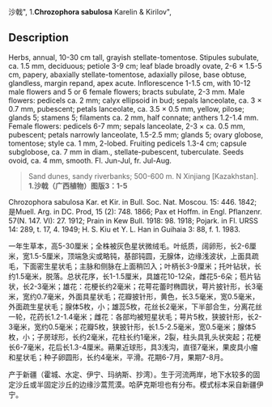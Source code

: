 沙戟",
1.**Chrozophora sabulosa** Karelin & Kirilov",

## Description
Herbs, annual, 10-30 cm tall, grayish stellate-tomentose. Stipules subulate, ca. 1.5 mm, deciduous; petiole 3-9 cm; leaf blade broadly ovate, 2-6 × 1.5-5 cm, papery, abaxially stellate-tomentose, adaxially pilose, base obtuse, glandless, margin repand, apex acute. Inflorescence 1-1.5 cm, with 10-12 male flowers and 5 or 6 female flowers; bracts subulate, 2-3 mm. Male flowers: pedicels ca. 2 mm; calyx ellipsoid in bud; sepals lanceolate, ca. 3 × 0.7 mm, pubescent; petals lanceolate, ca. 3.5 × 0.5 mm, yellow, pilose; glands 5; stamens 5; filaments ca. 2 mm, half connate; anthers 1.2-1.4 mm. Female flowers: pedicels 6-7 mm; sepals lanceolate, 2-3 × ca. 0.5 mm, pubescent; petals narrowly lanceolate, 1.5-2.5 mm; glands 5; ovary globose, tomentose; style ca. 1 mm, 2-lobed. Fruiting pedicels 1.3-4 cm; capsule subglobose, ca. 7 mm in diam., stellate-pubescent, tuberculate. Seeds ovoid, ca. 4 mm, smooth. Fl. Jun-Jul, fr. Jul-Aug.

> Sand dunes, sandy riverbanks; 500-600 m. N Xinjiang [Kazakhstan].
**1.沙戟（广西植物）图版3：1-5**

Chrozophora sabulosa Kar. et Kir. in Bull. Soc. Nat. Moscou. 15: 446. 1842;是Muell. Arg. in DC. Prod, 15 (2): 748. 1866; Pax et Hoffm. in Engl. Pflanzenr. 57(N. 147. VI): 27. 1912; Prain in Kew Bull. 1918: 98. 1918; Pojark. in Fl. URSS 14: 289, t. 17, 4. 1949; H. S. Kiu et Y. L. Han in Guihaia 3: 88, f. 1. 1983.

一年生草本，高5-30厘米；全株被灰色星状微绒毛。叶纸质，阔卵形，长2-6厘米，宽1.5-5厘米，顶端急尖或略钝，基部钝圆，无腺体，边缘浅波状，上面具疏毛，下面密生星状毛；主脉和侧脉在上面稍凹入；叶柄长3-9厘米；托叶钻状，长约1.5毫米，脱落。总状花序，长1-1.5厘米，具雄花10-12朵，雌花5-6朵；苞片钻状，长2-3毫米；雄花：花梗长约2毫米；花萼花蕾时椭圆状，萼片披针形，长3毫米，宽约0.7毫米，外面具星状毛；花瓣披针形，黄色，长3.5毫米，宽0.5毫米，外面疏生星状毛；腺体5枚，小；雄蕊5枚，花丝长2毫米，下半部合生，分离花丝一轮，花药长1.2-1.4毫米；雌花：各部均被短星状毛；萼片5枚，狭披针形，长2-3毫米，宽约0.5毫米；花瓣5枚，狭披针形，长1.5-2.5毫米，宽0.5毫米；腺体5枚，小；子房球形，长约2毫米，花柱长约1毫米，2裂，柱头具乳头状突起；花梗长6-7毫米，花后长1.3-4厘米。蒴果近球形，具3浅沟，直径7毫米，果皮具小瘤和星状毛；种子卵圆形，长约4毫米，平滑。花期6-7月，果期7-8月。

产于新疆（霍城、水定、伊宁、玛纳斯、抄湾）。生于河流两岸，地下水较多的固定沙丘或半固定沙丘的边缘沙蒿荒漠。哈萨克斯坦也有分布。模式标本采自新疆伊宁。
